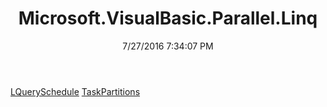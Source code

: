 ﻿---
title: Microsoft.VisualBasic.Parallel.Linq
date: 7/27/2016 7:34:07 PM
---

[LQuerySchedule](T-Microsoft.VisualBasic.Parallel.Linq.LQuerySchedule.html)
[TaskPartitions](T-Microsoft.VisualBasic.Parallel.Linq.TaskPartitions.html)
